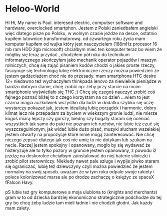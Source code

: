 # Heloo-World
Hi
Hi, My name is Paul. interesed electric, computser software and hardware, overclocked smartphon.
Jestem z Polski zaniedbałem angielski więc dlatego pisze po Polsku, w wolnym czasie jeżdze na desce, ostatnio kupiłem lutownice transformatorową. od czwartego roku życia mam komputer kupiłem od wujka który jest nauczycielem (166mHz procesor 16 mb ram HDD 2gb microsoft) chciałbym mieć ten komputer teraz bo wiem że mógłby się teraz przydać  , chodziłem pół roku do technikum informatycznego skończyłem jako mechanik operator pojazdów i maszyn rolniczych, chcę się zająć pisaniem kodów chodzi o jakies proste rzeczy, fascynuje się technologią lubię elektroniczne rzeczy można powiedzieć że jestem gadżeciażem choć nie do przesady. mam smartphona HTC desire 12+ niedawno też wychaczyłem thinkpada lenovo za niewielkie pieniądze w bardzo dobrym stanie, chcę zrobić np: żeby przy starcie na moim smartphonie wyświetlało się THC ;) Chcę się czegoś nauczyć zrobić coś fajnego poznać bliżej to z czego korzystam na co dzień ...wiem to jest czarna magia aczkolwiek wszystko dla ludzi w dodatku szybko się uczę wystarczy pokazać jak, jestem idealistą lubię porządek i harmonie, dobry klimat lecz nie przepadam za byciem w wiekszym gronie ludzi, nie mierze kogoś miarą lepszy czy gorszy, biedny czy bogaty staram się oceniać wszystkich tak samo do puki nie poznam ich ruchów, nie lubie też czuć się wyszczegulnionym, jak widać lubie dużo pisać, muzyki słucham wszelakiej jestem otwarty na propozycje które mnie mogą zainteresować. Nie  chcę niczego zepsuć dlatego jak coś nie umię to nie dotykam lub szukam na necie. Raczej jestem spokojny i opanowany, mogło by się wydawać że histeryzuje ale to tylko pozory w gruncie jestem opanowany, z powodu iż jeżdzę na deskorolce chciałbym zainstalować do niej baterie silniczki i zrobić pilot sterowniczy. Niekiedy nawet pale szluge i wypije piwko staram się ograniczać, lubię też dziewczyny czyli można powiedzieć że jestem normalny na swój sposób. uważam że w tym roku odpale swoje rakiety i polece kolonizować marsa ale po drodze zachaczę o księżyc ze spaceX fFalcon Havy.

pS lubie też gry komputerowe a moja ulubiona to (knights and merchants) gram w to od dziecka bardziej ekonomiczno strategicznie podchodze do tej gry bo chcę żeby ludzie tam mieli ładnie i nie chodzili głodni. Jak kazdy mam zalety. 
